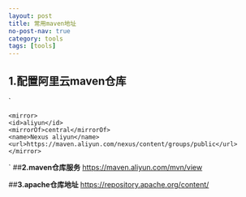 ```yaml
---
layout: post
title: 常用maven地址
no-post-nav: true
category: tools
tags: [tools]
---
```

## **1.配置阿里云maven仓库**
`    

    <mirror> 
    <id>aliyun</id>  
    <mirrorOf>central</mirrorOf>    
    <name>Nexus aliyun</name>  
    <url>https://maven.aliyun.com/nexus/content/groups/public</url>  
    </mirror> 
 
 `
##**2.maven仓库服务**
 https://maven.aliyun.com/mvn/view
 
##**3.apache仓库地址**
 https://repository.apache.org/content/

